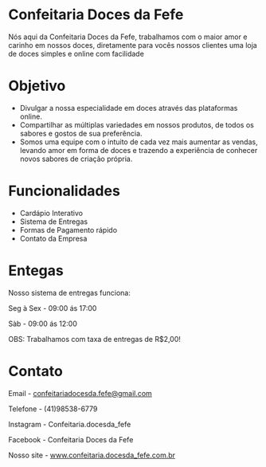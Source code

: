 # Confeitaria Doces da Fefe
Nós aqui da Confeitaria Doces da Fefe, trabalhamos com o maior amor e carinho em nossos doces, diretamente para vocês nossos clientes uma loja de doces simples e online com facilidade

# Objetivo
- Divulgar a nossa especialidade em doces através das plataformas online.
- Compartilhar as múltiplas variedades em nossos produtos, de todos os sabores e gostos de sua preferência.
- Somos uma equipe com o intuito de cada vez mais aumentar as vendas, levando amor em forma de doces e trazendo a experiência de conhecer novos sabores de criação própria.

# Funcionalidades
* Cardápio Interativo
* Sistema de Entregas
* Formas de Pagamento rápido
* Contato da Empresa

# Entegas
Nosso sistema de entregas funciona:

Seg à Sex - 09:00 ás 17:00

Sàb - 09:00 ás 12:00

OBS: Trabalhamos com taxa de entregas de R$2,00!

# Contato
Email - confeitariadocesda.fefe@gmail.com

Telefone - (41)98538-6779

Instagram - Confeitaria.docesda_fefe

Facebook - Confeitaria Doces da Fefe

Nosso site - www.confeitaria.docesda_fefe.com.br

